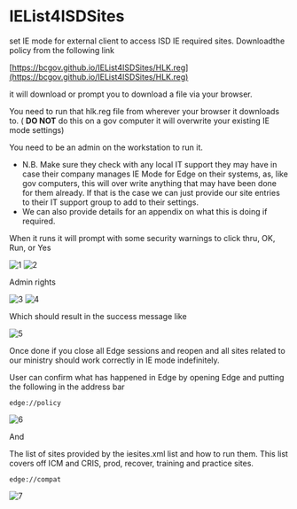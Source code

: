 # IEList4ISDSites
set IE mode for external client to access ISD IE required sites.
Downloadthe policy from the following link

[https://bcgov.github.io/IEList4ISDSites/HLK.reg](https://bcgov.github.io/IEList4ISDSites/HLK.reg)

it will download or prompt you to download a file via your browser.

You need to run that hlk.reg file from wherever your browser it downloads to.   ( **DO NOT** do this on a gov computer it will overwrite your existing IE mode settings)

You need to be an admin on the workstation to run it.

- N.B. Make sure they check with any local IT support they may have in case their company manages IE Mode for Edge on their systems, as, like gov computers, this will over write anything that may have been done for them already.  If that is the case we can just provide our site entries to their IT support group to add to their settings.
- We can also provide details for an appendix on what this is doing if required.

When it runs it will prompt with some security warnings to click thru, OK, Run, or Yes

![1](https://user-images.githubusercontent.com/11949273/172456786-4d9bb285-81ed-4a30-8962-db9215406807.png)
![2](https://user-images.githubusercontent.com/11949273/172457045-6455e82e-60e9-4dd5-b22a-4b2042e70885.png)

Admin rights

![3](https://user-images.githubusercontent.com/11949273/172457091-e17b2025-20a5-4bb1-a2a2-80db2e2af489.png)
![4](https://user-images.githubusercontent.com/11949273/172457110-c7a77970-a5e9-42db-9250-6e106571efc1.png)

Which should result in the success message like

![5](https://user-images.githubusercontent.com/11949273/172457156-0d89621f-1683-46cc-b67b-db631826f2ee.png)



Once done if you close all Edge sessions and reopen and all sites related to our ministry should work correctly in IE mode indefinitely.

User can confirm what has happened in Edge by opening Edge and putting the following in the address bar

`edge://policy`

![6](https://user-images.githubusercontent.com/11949273/172457227-98c6b33b-0e7a-417c-987e-94c0ff26cff0.png)

And

The list of sites provided by the iesites.xml list and how to run them.  This list covers off ICM and CRIS, prod, recover, training and practice sites.

`edge://compat`

![7](https://user-images.githubusercontent.com/11949273/172457272-7da65742-a14c-466b-9119-f31363dd0ad6.png)

